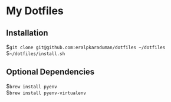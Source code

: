 # My Dotfiles

## Installation

$`git clone git@github.com:eralpkaraduman/dotfiles ~/dotfiles`  
$`~/dotfiles/install.sh`

## Optional Dependencies
$`brew install pyenv`  
$`brew install pyenv-virtualenv`
